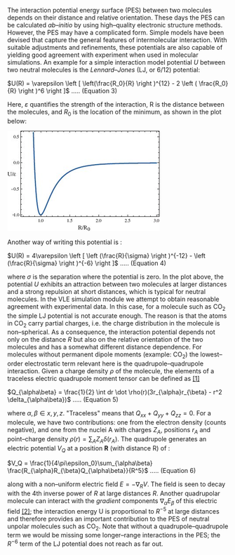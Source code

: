 

The interaction potential energy surface (PES) between two molecules depends on their distance and relative
orientation. These days the PES can be calculated *ab–initio* by using high–quality electronic structure
methods. However, the PES may have a complicated form. Simple models have been devised that capture the
general features of intermolecular interaction. With suitable adjustments and refinements, these potentials
are also capable of yielding good agreement with experiment when used in molecular simulations.
An example for a simple interaction model potential *U* between two neutral molecules is the *Lennard–Jones* (LJ, or 6/12) potential:


$U(R) = \varepsilon \left [ \left(\frac{R_0}{R} \right )^{12} - 2 \left ( \frac{R_0}{R} \right )^6 \right ]$    ..... (Equation 3)



Here, $\varepsilon$ quantifies the strength of the interaction, R is the distance between the molecules, and $R_0$ is the location of the minimum, as shown in the plot below:


![](./VLE_MinLoc.jpg)


Another way of writing this potential is :


$U(R) = 4\varepsilon \left [ \left (\frac{R}{\sigma} \right )^{-12} - \left (\frac{R}{\sigma} \right )^{-6} \right ]$    ..... (Equation 4)



where $\sigma$ is the separation where the potential is zero.
In the plot above, the potential *U* exhibits an attraction between two molecules at larger distances and a
strong repulsion at short distances, which is typical for neutral molecules.
In the VLE simulation module we attempt to obtain reasonable agreement with experimental data. In this
case, for a molecule such as CO<sub>2</sub> the simple LJ potential is not accurate enough. The reason is that the atoms
in CO<sub>2</sub> carry partial charges, i.e. the charge distribution in the molecule is non–spherical. As a consequence,
the interaction potential depends not only on the distance *R* but also on the relative orientation of the two
molecules and has a somewhat different distance dependence. For molecules without permanent dipole
moments (example: CO<sub>2</sub>) the lowest–order electrostatic term relevant here is the quadrupole–quadrupole
interaction. Given a charge density $\rho$ of the molecule, the elements of a traceless electric quadrupole
moment tensor can be defined as [[1]](VirialVLE/References#ref1)

$Q_{\alpha\beta} = \frac{1}{2} \int dr \dot \rho(r)(3r_{\alpha}r_{\beta} - r^2 \delta_{\alpha\beta})$    ..... (Equation 5)



where $\alpha, \beta \in x, y, z$.  "Traceless" means that $Q_{xx} + Q_{yy} + Q_{zz} = 0$. For a molecule, we have two contributions: one from the electron density (counts negative), and one from the nuclei A with charges $Z_A$, positions $r_A$ and point–charge density $\rho(r) = \textstyle \sum_{A} Z_A \delta(r_A)$. The quadrupole generates an electric potential $V_Q$ at a position **R** (with distance R) of :


$V_Q = \frac{1}{4\pi\epsilon_0}\sum_{\alpha\beta} \frac{R_{\alpha}R_{\beta}Q_{\alpha\beta}}{R^5}$    ..... (Equation 6)



along with a non–uniform electric field $E = - \nabla_R V$. The field is seen to decay with the 4th inverse power
of *R* at large distances *R*. Another quadrupolar molecule can interact with the *gradient* components $\nabla_{\alpha} E_{\beta}$
of this electric field [[2]](VirialVLE/References#ref2); the interaction energy U is proportional to $R^{-5}$ at large distances and therefore
provides an important contribution to the PES of neutral unpolar molecules such as CO<sub>2</sub>. Note that without
a quadrupole–quadrupole term we would be missing some longer–range interactions in the PES; the $R^{-6}$
term of the LJ potential does not reach as far out.